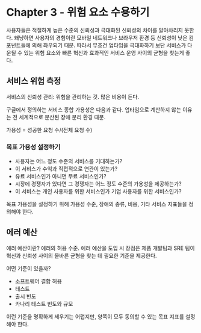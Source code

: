 # Chapter 3 - 위험 요소 수용하기

사용자들은 적절하게 높은 수준의 신뢰성과 극대화된 신뢰성의 차이를 알아차리지 못한다. 왜냥하면 사용자의 경험이란 모바일 네트워크나 브라우저 환경 등 신뢰성이 낮은 컴포넌트들에 의해 좌우되기 때문. 따라서 무조건 업타임을 극대화하기 보단 서비스가 다운될 수 있는 위험 요소와 빠른 혁신과 효과적인 서비스 운영 사이의 균형을 찾는게 좋다.

## 서비스 위험 측정

서비스의 신뢰성 관리: 위험을 관리하는 것. 많은 비용이 든다.

구글에서 정의하는 서비스 종합 가용성은 다음과 같다. 업타임으로 계산하지 않는 이유는 전 세계적으로 분산된 장애 분리 환경 때문.

가용성 = 성공한 요청 수/(전체 요청 수)

### 목표 가용성 설정하기

- 사용자는 어느 정도 수준의 서비스를 기대하는가?
- 이 서비스가 수익과 직접적으로 연관이 있는가?
- 유료 서비스인가 아니면 무료 서비스인가?
- 시장에 경쟁자가 있다면 그 경쟁자는 어느 정도 수준의 가용성을 제공하는가?
- 이 서비스는 개인 사용자를 위한 서비스인가 기업 사용자를 위한 서비스인가?

목표 가용성을 설정하기 위해 가용성 수준, 장애의 종류, 비용, 기타 서비스 지표들을 정의해야 한다.

## 에러 예산

에러 예산이란? 에러의 허용 수준. 에러 예산을 도입 시 장점은 제품 개발팀과 SRE 팀이 혁신과 신뢰성 사이의 올바른 균형을 찾는 데 필요한 기준을 제공한다.

어떤 기준이 있을까? 

- 소프트웨어 결함 허용
- 테스트
- 출시 빈도
- 카나리 테스트 빈도와 규모

이런 기준을 명확하게 세우기는 어렵지만, 양쪽이 모두 동의할 수 있는 목표 지표를 설정해야 한다.



